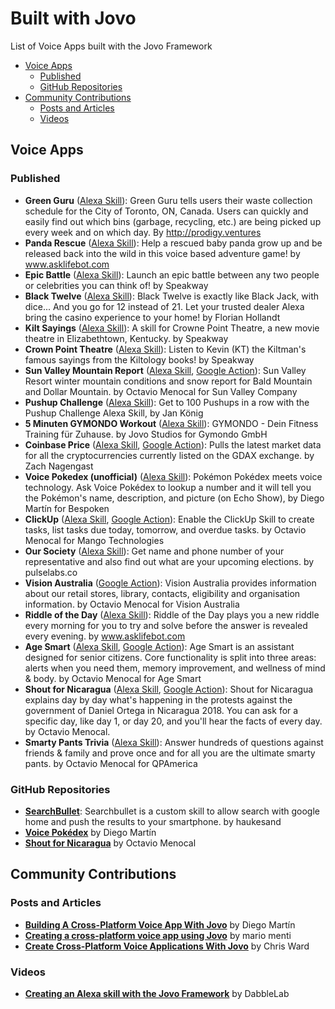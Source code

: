 # Built with Jovo
List of Voice Apps built with the Jovo Framework

* [Voice Apps](#voice-apps)
  * [Published](#published)
  * [GitHub Repositories](#github-repositories)
* [Community Contributions](#community-contributions)
  * [Posts and Articles](#posts-and-articles)
  * [Videos](#videos)

## Voice Apps

### Published

* **Green Guru** ([Alexa Skill](https://www.amazon.ca/dp/B07FQRCSSK)): Green Guru tells users their waste collection schedule for the City of Toronto, ON, Canada. Users can quickly and easily find out which bins (garbage, recycling, etc.) are being picked up every week and on which day. By http://prodigy.ventures
* **Panda Rescue** ([Alexa Skill](https://www.amazon.com/dp/B078LL5ZL3)): Help a rescued baby panda grow up and be released back into the wild in this voice based adventure game! by www.asklifebot.com
* **Epic Battle** ([Alexa Skill](https://www.amazon.com/dp/B076P56PCF)): Launch an epic battle between any two people or celebrities you can think of! by Speakway
* **Black Twelve** ([Alexa Skill](https://www.amazon.com/dp/B0788NRQH3)): Black Twelve is exactly like Black Jack, with dice... And you go for 12 instead of 21. Let your trusted dealer Alexa bring the casino experience to your home! by Florian Hollandt
* **Kilt Sayings** ([Alexa Skill](https://www.amazon.com/dp/B076MLSVW5)): A skill for Crowne Point Theatre, a new movie theatre in Elizabethtown, Kentucky. by Speakway
* **Crown Point Theatre** ([Alexa Skill](https://www.amazon.com/dp/B077SH1N43)): Listen to Kevin (KT) the Kiltman's famous sayings from the Kiltology books! by Speakway
* **Sun Valley Mountain Report** ([Alexa Skill](https://www.amazon.com/dp/B077GB6WVP), [Google Action](https://assistant.google.com/services/a/id/62396494ec955c92/)): Sun Valley Resort winter mountain conditions and snow report for Bald Mountain and Dollar Mountain. by Octavio Menocal for Sun Valley Company
* **Pushup Challenge** ([Alexa Skill](https://www.amazon.com/dp/B075SRPJ47/)): Get to 100 Pushups in a row with the Pushup Challenge Alexa Skill, by Jan König
* **5 Minuten GYMONDO Workout** ([Alexa Skill](https://www.amazon.de/dp/B077TVWFN1)): GYMONDO - Dein Fitness Training für Zuhause. by Jovo Studios for Gymondo GmbH
* **Coinbase Price** ([Alexa Skill](https://www.amazon.com/dp/B078KR7ZCN), [Google Action](https://assistant.google.com/services/a/id/502bf875513caba0?source=web)): Pulls the latest market data for all the cryptocurrencies currently listed on the GDAX exchange. by Zach Nagengast
* **Voice Pokedex (unofficial)** ([Alexa Skill](https://www.amazon.com/dp/B07886H77M)): Pokémon Pokédex meets voice technology. Ask Voice Pokédex to lookup a number and it will tell you the Pokémon's name, description, and picture (on Echo Show), by Diego Martín for Bespoken
* **ClickUp** ([Alexa Skill](https://www.amazon.com/dp/B0795DTYJY), [Google Action](https://assistant.google.com/services/a/uid/000000fc81b2e464?hl=en)): Enable the ClickUp Skill to create tasks, list tasks due today, tomorrow, and overdue tasks. by Octavio Menocal for Mango Technologies
* **Our Society** ([Alexa Skill](https://www.amazon.com/dp/B07B2PCXG3)): Get name and phone number of your representative and also find out what are your upcoming elections. by pulselabs.co
* **Vision Australia** ([Google Action](https://assistant.google.com/services/a/uid/000000625084fc1f?hl=en)): Vision Australia provides information about our retail stores, library, contacts, eligibility and organisation information. by Octavio Menocal for Vision Australia
* **Riddle of the Day** ([Alexa Skill](https://www.amazon.com/dp/B07BBS2XK6)): Riddle of the Day plays you a new riddle every morning for you to try and solve before the answer is revealed every evening. by www.asklifebot.com
* **Age Smart** ([Alexa Skill](https://www.amazon.com/dp/B07BS59W1Q), [Google Action](https://assistant.google.com/services/a/uid/0000003fbfc88af9?hl=en)): Age Smart is an assistant designed for senior citizens. Core functionality is split into three areas: alerts when you need them, memory improvement, and wellness of mind & body. by Octavio Menocal for Age Smart
* **Shout for Nicaragua** ([Alexa Skill](https://www.amazon.com/dp/B07DTQYB5V), [Google Action](https://assistant.google.com/services/a/uid/0000001feb5fbc9f?hl=en)): Shout for Nicaragua explains day by day what's happening in the protests against the government of Daniel Ortega in Nicaragua 2018. You can ask for a specific day, like day 1, or day 20, and you'll hear the facts of every day. by Octavio Menocal.
* **Smarty Pants Trivia** ([Alexa Skill](https://www.amazon.com/QPAmerica-Smarty-Pants/dp/B07BSNYBRW)): Answer hundreds of questions against friends & family and prove once and for all you are the ultimate smarty pants. by Octavio Menocal for QPAmerica


### GitHub Repositories
* [**SearchBullet**](https://github.com/haukesand/SearchBullet): Searchbullet is a custom skill to allow search with google home and push the results to your smartphone. by haukesand
* [**Voice Pokédex**](https://github.com/dmarvp/jovoPokedex) by Diego Martín
* [**Shout for Nicaragua**](https://github.com/omenocal/shout-for-nicaragua-voice-app) by Octavio Menocal

## Community Contributions

### Posts and Articles
* [**Building A Cross-Platform Voice App With Jovo**](https://bespoken.io/blog/developer-diary-building-a-cross-platform-voice-app-with-jovo/) by Diego Martín
* [**Creating a cross-platform voice app using Jovo**](https://medium.com/@mariomenti/creating-a-cross-platform-voice-app-using-jovo-f9ee373569c) by mario menti
* [**Create Cross-Platform Voice Applications With Jovo**](https://dzone.com/articles/create-cross-platform-voice-applications-with-jovo) by Chris Ward

### Videos
* [**Creating an Alexa skill with the Jovo Framework**](https://www.youtube.com/watch?v=8IQfhX2WJ_I) by DabbleLab

